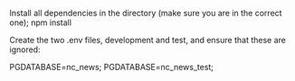 Install all dependencies in the directory (make sure you are in the correct one); npm install

Create the two .env files, development and test, and ensure that these are ignored:

PGDATABASE=nc_news;
PGDATABASE=nc_news_test;


